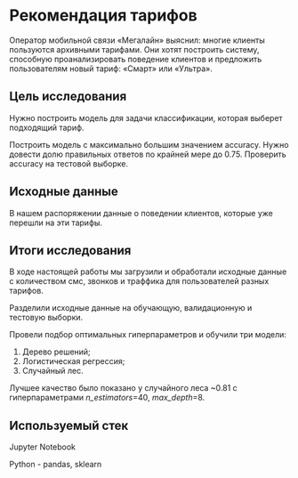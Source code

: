 # Рекомендация тарифов

Оператор мобильной связи «Мегалайн» выяснил: многие клиенты пользуются архивными тарифами. Они хотят построить систему, способную проанализировать поведение клиентов и предложить пользователям новый тариф: «Смарт» или «Ультра».

## Цель исследования

Нужно построить модель для задачи классификации, которая выберет подходящий тариф.

Построить модель с максимально большим значением accuracy. Нужно довести долю правильных ответов по крайней мере до 0.75. Проверить accuracy на тестовой выборке.

## Исходные данные

В нашем распоряжении данные о поведении клиентов, которые уже перешли на эти тарифы.

## Итоги исследования

В ходе настоящей работы мы загрузили и обработали исходные данные с количеством смс, звонков и траффика для пользователей разных тарифов.

Разделили исходные данные на обучающую, валидационную и тестовую выборки.

Провели подбор оптимальных гиперпараметров и обучили три модели:
1. Дерево решений;
2. Логистическая регрессия;
3. Случайный лес.

Лучшее качество было показано у случайного леса ~0.81 с гиперпараметрами *n_estimators*=40, *max_depth*=8.

## Используемый стек

Jupyter Notebook

Python - pandas, sklearn
